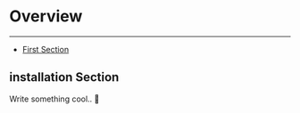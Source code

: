 # Overview

---

- [First Section](#section-1)

<a name="section-1"></a>
## installation Section

Write something cool.. 🦊
